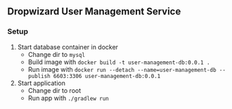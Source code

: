 ## Dropwizard User Management Service

### Setup

1. Start database container in docker
    - Change dir to `mysql`
    - Build image with `docker build -t user-management-db:0.0.1 .`
    - Run image
      with `docker run --detach --name=user-management-db --publish 6603:3306 user-management-db:0.0.1`
2. Start application
    - Change dir to root
    - Run app with `./gradlew run`
